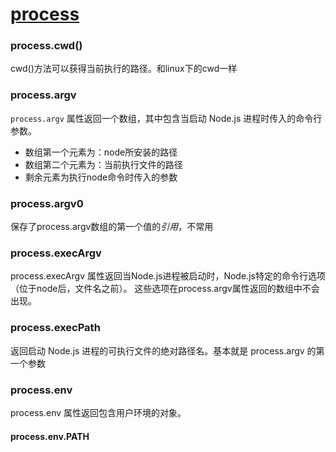 # [process](http://nodejs.cn/api/process.htm)

### process.cwd()

cwd()方法可以获得当前执行的路径。和linux下的cwd一样

### process.argv

`process.argv` 属性返回一个数组，其中包含当启动 Node.js 进程时传入的命令行参数。

- 数组第一个元素为：node所安装的路径
- 数组第二个元素为：当前执行文件的路径
- 剩余元素为执行node命令时传入的参数

### process.argv0

保存了process.argv数组的第一个值的*引用*，不常用

### process.execArgv

process.execArgv 属性返回当Node.js进程被启动时，Node.js特定的命令行选项（位于node后，文件名之前）。 这些选项在process.argv属性返回的数组中不会出现。

### process.execPath

返回启动 Node.js 进程的可执行文件的绝对路径名。基本就是 process.argv 的第一个参数

### process.env
process.env 属性返回包含用户环境的对象。

#### process.env.PATH
